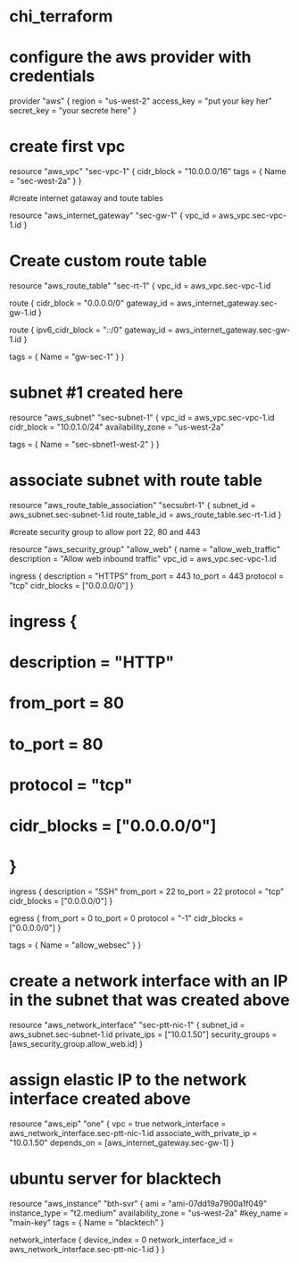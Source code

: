 # chi_terraform
# configure the aws provider with credentials

provider "aws" {
	region = "us-west-2"
	access_key = "put your key her"
	secret_key = "your secrete here"
}

# create first vpc 

resource "aws_vpc" "sec-vpc-1" {
  cidr_block = "10.0.0.0/16"
  tags = {
   Name = "sec-west-2a"
  }
}


#create internet gataway and toute tables

resource "aws_internet_gateway" "sec-gw-1" {
  vpc_id = aws_vpc.sec-vpc-1.id
  }

# Create custom route table

resource "aws_route_table" "sec-rt-1" {
  vpc_id = aws_vpc.sec-vpc-1.id

  route {
    cidr_block = "0.0.0.0/0"
    gateway_id = aws_internet_gateway.sec-gw-1.id
  }

  route {
    ipv6_cidr_block        = "::/0"
    gateway_id = aws_internet_gateway.sec-gw-1.id
  }

  tags = {
    Name = "gw-sec-1"
  }
}

# subnet #1 created here

resource "aws_subnet" "sec-subnet-1" {
  vpc_id = aws_vpc.sec-vpc-1.id
  cidr_block = "10.0.1.0/24"
  availability_zone = "us-west-2a"

  tags = {
     Name = "sec-sbnet1-west-2"
  }
}

# associate subnet with route table

resource "aws_route_table_association" "secsubrt-1" {
  subnet_id      = aws_subnet.sec-subnet-1.id
  route_table_id = aws_route_table.sec-rt-1.id
}

#create security group to allow port 22, 80 and 443

resource "aws_security_group" "allow_web" {
  name        = "allow_web_traffic"
  description = "Allow web inbound traffic"
  vpc_id      = aws_vpc.sec-vpc-1.id

  ingress {
    description = "HTTPS"
    from_port   = 443
    to_port     = 443
    protocol    = "tcp"
    cidr_blocks = ["0.0.0.0/0"]
  }

# ingress {
#     description = "HTTP"
#     from_port   = 80
#     to_port     = 80
#     protocol    = "tcp"
#     cidr_blocks = ["0.0.0.0/0"]
# }

ingress {
    description = "SSH"
    from_port   = 22
    to_port     = 22
    protocol    = "tcp"
    cidr_blocks = ["0.0.0.0/0"]
}

  egress {
    from_port   = 0
    to_port     = 0
    protocol    = "-1"
    cidr_blocks = ["0.0.0.0/0"]
  }

  tags = {
    Name = "allow_websec"
  }
}

# create a network interface with an IP in the subnet that was created above

resource "aws_network_interface" "sec-ptt-nic-1" {
  subnet_id       = aws_subnet.sec-subnet-1.id
  private_ips     = ["10.0.1.50"]
  security_groups = [aws_security_group.allow_web.id]
}

# assign elastic IP to the network interface created above

resource "aws_eip" "one" {
  vpc                       = true
  network_interface         = aws_network_interface.sec-ptt-nic-1.id
  associate_with_private_ip = "10.0.1.50"
  depends_on = [aws_internet_gateway.sec-gw-1]
}

# ubuntu server for blacktech

resource "aws_instance" "bth-svr" {
  ami = "ami-07dd19a7900a1f049"
  instance_type = "t2.medium"
  availability_zone = "us-west-2a"
  #key_name = "main-key"
  tags = {
   Name = "blacktech"
  }
 
  network_interface {
    device_index = 0
    network_interface_id = aws_network_interface.sec-ptt-nic-1.id
  }
}

